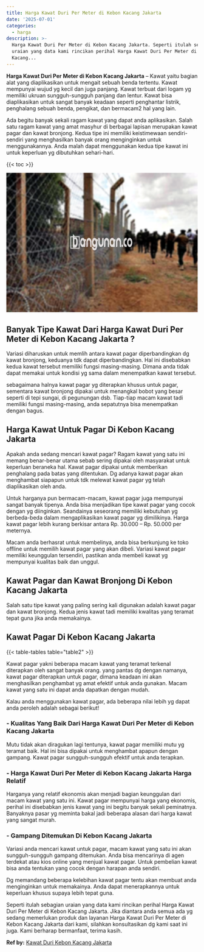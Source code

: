 ```yaml
---
title: Harga Kawat Duri Per Meter di Kebon Kacang Jakarta
date: '2025-07-01'
categories:
  - harga
description: >-
  Harga Kawat Duri Per Meter di Kebon Kacang Jakarta. Seperti itulah sebagian
  uraian yang data kami rincikan perihal Harga Kawat Duri Per Meter di Kebon
  Kacang...
---
```


**Harga Kawat Duri Per Meter di Kebon Kacang Jakarta** – Kawat yaitu bagian alat yang diaplikasikan untuk mengait sebuah benda tertentu. Kawat mempunyai wujud yg kecil dan juga panjang. Kawat terbuat dari logam yg memiliki ukruan sungguh-sungguh panjang dan lentur. Kawat bisa diaplikasikan untuk sangat banyak keadaan seperti penghantar listrik, penghalang sebuah benda, pengikat, dan bermacam2 hal yang lain.

Ada begitu banyak sekali ragam kawat yang dapat anda aplikasikan. Salah satu ragam kawat yang amat masyhur di berbagai lapisan merupakan kawat pagar dan kawat bronjong. Kedua tipe ini memiliki keistimewaan sendiri-sendiri yang menghasilkan banyak orang menginginkan untuk menggunakannya. Anda malah dapat menggunakan kedua tipe kawat ini untuk keperluan yg dibutuhkan sehari-hari.

{{< toc >}}

![Harga Kawat Duri Per Meter di Kebon Kacang Jakarta](/images/jual-kawat-murah25.png)

## Banyak Tipe Kawat Dari Harga Kawat Duri Per Meter di Kebon Kacang Jakarta ?

Variasi diharuskan untuk memlih antara kawat pagar diperbandingkan dg kawat bronjong, keduanya tdk dapat diperbandingkan. Hal ini disebabkan kedua kawat tersebut memiliki fungsi masing-masing. Dimana anda tidak dapat memakai untuk kondisi yg sama dalam menempatkan kawat tersebut.

sebagaimana halnya kawat pagar yg diterapkan khusus untuk pagar, sementara kawat bronjong dipakai untuk menangkal bobot yang besar seperti di tepi sungai, di pegunungan dsb. Tiap-tiap macam kawat tadi memiliki fungsi masing-masing, anda sepatutnya bisa menempatkan dengan bagus.

## Harga Kawat Untuk Pagar Di Kebon Kacang Jakarta

Apakah anda sedang mencari kawat pagar? Ragam kawat yang satu ini memang benar-benar utama sebab sering dipakai oleh masyarakat untuk keperluan beraneka hal. Kawat pagar dipakai untuk memberikan penghalang pada batas yang ditentukan. Dg adanya kawat pagar akan menghambat siapapun untuk tdk melewat kawat pagar yg telah diaplikasikan oleh anda.

Untuk harganya pun bermacam-macam, kawat pagar juga mempunyai sangat banyak tipenya. Anda bisa menjadikan tipe kawat pagar yang cocok dengan yg diinginkan. Seandainya seseorang memiliki kebutuhan yg berbeda-beda dalam mengaplikasikan kawat pagar yg dimilikinya. Harga kawat pagar lebih kurang berkisar antara Rp. 30.000 – Rp. 50.000 per meternya.

Macam anda berhasrat untuk membelinya, anda bisa berkunjung ke toko offline untuk memilih kawat pagar yang akan dibeli. Variasi kawat pagar memiliki keunggulan tersendiri, pastikan anda membeli kawat yg mempunyai kualitas baik dan unggul.

## Kawat Pagar dan Kawat Bronjong Di Kebon Kacang Jakarta

Salah satu tipe kawat yang paling sering kali digunakan adalah kawat pagar dan kawat bronjong. Kedua jenis kawat tadi memiliki kwalitas yang teramat tepat guna jika anda memakainya.

## Kawat Pagar Di Kebon Kacang Jakarta

{{< table-tables table="table2" >}}

Kawat pagar yakni beberapa macam kawat yang teramat terkenal diterapkan oleh sangat banyak orang. yang pantas dg dengan namanya, kawat pagar diterapkan untuk pagar, dimana keadaan ini akan menghasilkan penghambat yg amat efektif untuk anda gunakan. Macam kawat yang satu ini dapat anda dapatkan dengan mudah.

Kalau anda menggunakan kawat pagar, ada beberapa nilai lebih yg dapat anda peroleh adalah sebagai berikut!

### \- Kualitas Yang Baik Dari Harga Kawat Duri Per Meter di Kebon Kacang Jakarta

Mutu tidak akan diragukan lagi tentunya, kawat pagar memiliki mutu yg teramat baik. Hal ini bisa dipakai untuk menghambat apapun dengan gampang. Kawat pagar sungguh-sungguh efektif untuk anda terapkan.

### \- Harga Kawat Duri Per Meter di Kebon Kacang Jakarta Harga Relatif

Harganya yang relatif ekonomis akan menjadi bagian keunggulan dari macam kawat yang satu ini. Kawat pagar mempunyai harga yang ekonomis, perihal ini disebabkan jenis kawat yang ini begitu banyak sekali peminatnya. Banyaknya pasar yg meminta bakal jadi beberapa alasan dari harga kawat yang sangat murah.

### \- Gampang Ditemukan Di Kebon Kacang Jakarta

Variasi anda mencari kawat untuk pagar, macam kawat yang satu ini akan sungguh-sungguh gampang ditemukan. Anda bisa mencarinya di agen terdekat atau kios online yang menjual kawat pagar. Untuk pembelian kawat bisa anda tentukan yang cocok dengan harapan anda sendiri.

Dg memandang beberapa kelebihan kawat pagar tentu akan membuat anda menginginkan untuk memakainya. Anda dapat menerapkannya untuk keperluan khusus supaya lebih tepat guna.

Seperti itulah sebagian uraian yang data kami rincikan perihal Harga Kawat Duri Per Meter di Kebon Kacang Jakarta. Jika diantara anda semua ada yg sedang memerlukan produk dan layanan Harga Kawat Duri Per Meter di Kebon Kacang Jakarta dari kami, silahkan konsultasikan dg kami saat ini juga. Kami berharap bermanfaat, terima kasih.

**Ref by:** [Kawat Duri Kebon Kacang Jakarta](https://id.wikipedia.org/wiki/Kawat)
